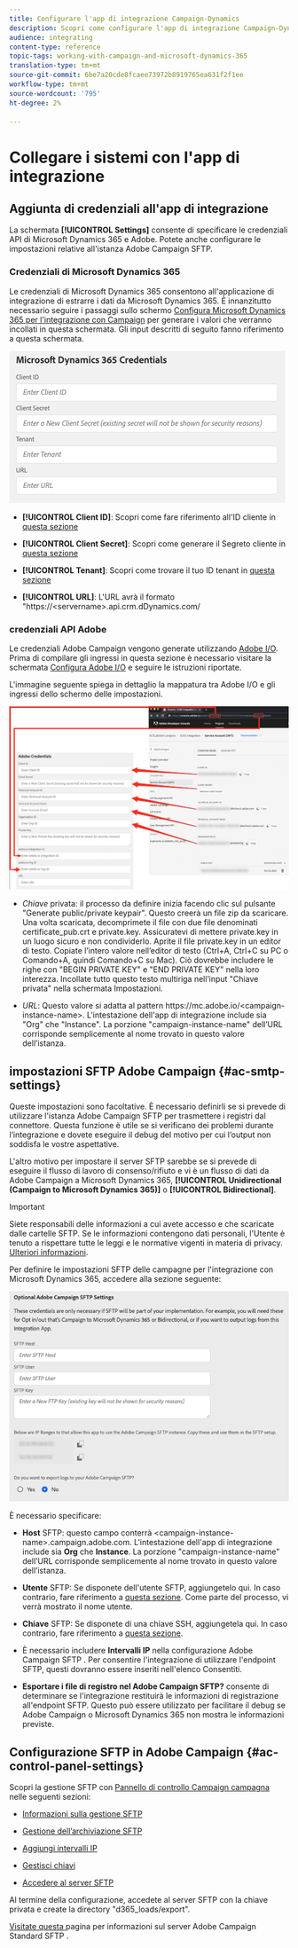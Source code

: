 ```yaml
---
title: Configurare l'app di integrazione Campaign-Dynamics
description: Scopri come configurare l'app di integrazione Campaign-Dynamics
audience: integrating
content-type: reference
topic-tags: working-with-campaign-and-microsoft-dynamics-365
translation-type: tm+mt
source-git-commit: 6be7a20cde8fcaee73972b8919765ea631f2f1ee
workflow-type: tm+mt
source-wordcount: '795'
ht-degree: 2%

---
```



# Collegare i sistemi con l&#39;app di integrazione

## Aggiunta di credenziali all&#39;app di integrazione

La schermata **[!UICONTROL Settings]** consente di specificare le credenziali API di Microsoft Dynamics 365 e  Adobe. Potete anche configurare le impostazioni relative all&#39;istanza  Adobe Campaign SFTP.

### Credenziali di Microsoft Dynamics 365

Le credenziali di Microsoft Dynamics 365 consentono all&#39;applicazione di integrazione di estrarre i dati da Microsoft Dynamics 365.  È innanzitutto necessario seguire i passaggi sullo schermo [Configura Microsoft Dynamics 365 per l&#39;integrazione con Campaign](../../integrating/using/d365-acs-configure-d365.md) per generare i valori che verranno incollati in questa schermata. Gli input descritti di seguito fanno riferimento a questa schermata.

![](assets/d365-to-acs-ui-page-workflows-settings-d365.png)

* **[!UICONTROL Client ID]**: Scopri come fare riferimento all&#39;ID cliente in  [questa sezione](../../integrating/using/d365-acs-configure-d365.md#register-a-new-app)

* **[!UICONTROL Client Secret]**: Scopri come generare il Segreto cliente in  [questa sezione](../../integrating/using/d365-acs-configure-d365.md#generate-a-client-secret)

* **[!UICONTROL Tenant]**: Scopri come trovare il tuo ID tenant in  [questa sezione](../../integrating/using/d365-acs-configure-d365.md#get-the-tenant-id)

* **[!UICONTROL URL]**: L&#39;URL avrà il formato &quot;https://&lt;servername>.api.crm.dDynamics.com/

###  credenziali API Adobe

Le credenziali Adobe Campaign  vengono generate utilizzando [ Adobe I/O](https://www.adobe.io/). Prima di compilare gli ingressi in questa sezione è necessario visitare la schermata [Configura  Adobe I/O](../../integrating/using/d365-acs-configure-adobe-io.md) e seguire le istruzioni riportate.

L&#39;immagine seguente spiega in dettaglio la mappatura tra  Adobe I/O e gli ingressi dello schermo delle impostazioni.

![](assets/d365-to-acs-ui-page-workflows-settings-adobeio.png)

* *Chiave* privata: il processo da definire inizia facendo clic sul pulsante &quot;Generate public/private keypair&quot;. Questo creerà un file zip da scaricare. Una volta scaricata, decomprimete il file con due file denominati certificate_pub.crt e private.key. Assicuratevi di mettere private.key in un luogo sicuro e non condividerlo. Aprite il file private.key in un editor di testo. Copiate l’intero valore nell’editor di testo (Ctrl+A, Ctrl+C su PC o Comando+A, quindi Comando+C su Mac). Ciò dovrebbe includere le righe con &quot;BEGIN PRIVATE KEY&quot; e &quot;END PRIVATE KEY&quot; nella loro interezza. Incollate tutto questo testo multiriga nell’input &quot;Chiave privata&quot; nella schermata Impostazioni.

* *URL*: Questo valore si adatta al pattern https\://mc.adobe.io/&lt;campaign-instance-name>. L&#39;intestazione dell&#39;app di integrazione include sia &quot;Org&quot; che &quot;Instance&quot;. La porzione &quot;campaign-instance-name&quot; dell’URL corrisponde semplicemente al nome trovato in questo valore dell’istanza.

##  impostazioni SFTP Adobe Campaign {#ac-smtp-settings}

Queste impostazioni sono facoltative. È necessario definirli se si prevede di utilizzare l&#39;istanza  Adobe Campaign SFTP per trasmettere i registri dal connettore. Questa funzione è utile se si verificano dei problemi durante l’integrazione e dovete eseguire il debug del motivo per cui l’output non soddisfa le vostre aspettative.

L&#39;altro motivo per impostare il server SFTP sarebbe se si prevede di eseguire il flusso di lavoro di consenso/rifiuto e vi è un flusso di dati da  Adobe Campaign a Microsoft Dynamics 365, **[!UICONTROL Unidirectional (Campaign to Microsoft Dynamics 365)]** o **[!UICONTROL Bidirectional]**.

>[!IMPORTANT]
>
>Siete responsabili delle informazioni a cui avete accesso e che scaricate dalle cartelle SFTP. Se le informazioni contengono dati personali, l&#39;Utente è tenuto a rispettare tutte le leggi e le normative vigenti in materia di privacy. [Ulteriori informazioni](../../integrating/using/d365-acs-notices-and-recommendations.md#acs-msdyn-manage-privacy).


Per definire le impostazioni SFTP delle campagne per l&#39;integrazione con Microsoft Dynamics 365, accedere alla sezione seguente:

![](assets/d365-to-acs-ui-page-workflows-settings-sftp.png)

È necessario specificare:

* **Host** SFTP: questo campo conterrà  &lt;campaign-instance-name>.campaign.adobe.com. L&#39;intestazione dell&#39;app di integrazione include sia **Org** che **Instance**. La porzione &quot;campaign-instance-name&quot; dell’URL corrisponde semplicemente al nome trovato in questo valore dell’istanza.

* **Utente** SFTP: Se disponete dell&#39;utente SFTP, aggiungetelo qui. In caso contrario, fare riferimento a [questa sezione](#ac-control-panel-settings). Come parte del processo, vi verrà mostrato il nome utente.

* **Chiave** SFTP: Se disponete di una chiave SSH, aggiungetela qui. In caso contrario, fare riferimento a [questa sezione](#ac-control-panel-settings).

* È necessario includere **Intervalli IP** nella configurazione Adobe Campaign SFTP . Per consentire l&#39;integrazione di utilizzare l&#39;endpoint SFTP, questi dovranno essere inseriti nell&#39;elenco Consentiti.

* **Esportare i file di registro nel  Adobe Campaign SFTP?** consente di determinare se l&#39;integrazione restituirà le informazioni di registrazione all&#39;endpoint SFTP. Questo può essere utilizzato per facilitare il debug se  Adobe Campaign o Microsoft Dynamics 365 non mostra le informazioni previste.

## Configurazione SFTP in  Adobe Campaign {#ac-control-panel-settings}

Scopri la gestione SFTP con [Pannello di controllo Campaign campagna](https://experienceleague.adobe.com/docs/control-panel/using/control-panel-home.html?lang=it) nelle seguenti sezioni:

* [Informazioni sulla gestione SFTP](https://experienceleague.adobe.com/docs/control-panel/using/sftp-management/about-sftp-management.html?lang=en#sftp-management)

* [Gestione dell’archiviazione SFTP](https://experienceleague.adobe.com/docs/control-panel/using/sftp-management/key-management.html?lang=en#installing-ssh-key)

* [Aggiungi intervalli IP](https://experienceleague.adobe.com/docs/control-panel/using/sftp-management/ip-range-allow-listing.html?lang=en#sftp-management)

* [Gestisci chiavi](https://experienceleague.adobe.com/docs/control-panel/using/sftp-management/key-management.html?lang=en#sftp-management)

* [Accedere al server SFTP](https://experienceleague.adobe.com/docs/control-panel/using/sftp-management/logging-into-sftp-server.html?lang=en#sftp-management)

Al termine della configurazione, accedete al server SFTP con la chiave privata e create la directory &quot;d365_loads/export&quot;.

[Visitate questa ](https://experienceleague.adobe.com/docs/campaign-standard-learn/control-panel/sftp-management/monitoring-server-capacity.html?lang=en#sftp-management) pagina per informazioni sul server Adobe Campaign Standard SFTP .
